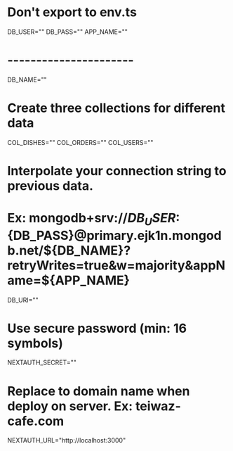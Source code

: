 # Don't export to env.ts
DB_USER=""
DB_PASS=""
APP_NAME=""
# ----------------------

DB_NAME=""

# Create three collections for different data
COL_DISHES=""
COL_ORDERS=""
COL_USERS=""

# Interpolate your connection string to previous data.
# Ex: mongodb+srv://${DB_USER}:${DB_PASS}@primary.ejk1n.mongodb.net/${DB_NAME}?retryWrites=true&w=majority&appName=${APP_NAME}
DB_URI=""

# Use secure password (min: 16 symbols)
NEXTAUTH_SECRET=""

# Replace to domain name when deploy on server. Ex: teiwaz-cafe.com
NEXTAUTH_URL="http://localhost:3000"
